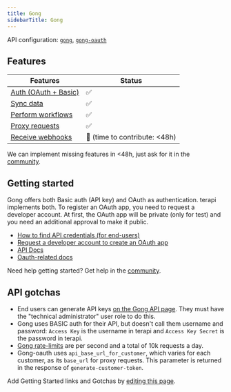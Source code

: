 ```yaml
---
title: Gong  
sidebarTitle: Gong  
---
```


API configuration: [`gong`](https://terapi.dev/providers.yaml), [`gong-oauth`](https://terapi.dev/providers.yaml)

## Features

| Features | Status |
| - | - |
| [Auth (OAuth + Basic)](/integrate/guides/authorize-an-api) | ✅ |
| [Sync data](/integrate/guides/sync-data-from-an-api) | ✅ |
| [Perform workflows](/integrate/guides/perform-workflows-with-an-api) | ✅ |
| [Proxy requests](/integrate/guides/proxy-requests-to-an-api) | ✅ |
| [Receive webhooks](/integrate/guides/receive-webhooks-from-an-api) | 🚫 (time to contribute: &lt;48h) |

We can implement missing features in &lt;48h, just ask for it in the [community](#).

## Getting started

Gong offers both Basic auth (API key) and OAuth as authentication. terapi implements both. To register an OAuth app, you need to request a developer account. At first, the OAuth app will be private (only for test) and you need an additional approval to make it public.

-   [How to find API credentials (for end-users)](https://help.gong.io/hc/en-us/articles/360042449451-Receive-access-to-the-API)
-   [Request a developer account to create an OAuth app](https://app.gong.io/welcome/developer/sign-up)
-   [API Docs](https://app.gong.io/settings/api/documentation#overview)
-   [Oauth-related docs](https://help.gong.io/hc/en-us/articles/13944551222157-Create-an-app-for-Gong)

Need help getting started? Get help in the [community](#).

## API gotchas

- End users can generate API keys [on the Gong API page](https://app.gong.io/company/api). They must have the "technical administrator" user role to do this.
- Gong uses BASIC auth for their API, but doesn't call them username and password: `Access Key` is the username in terapi and `Access Key Secret` is the password in terapi.
- [Gong rate-limits](https://app.gong.io/settings/api/documentation#overview) are per second and a total of 10k requests a day.
- Gong-oauth uses `api_base_url_for_customer`, which varies for each customer, as its `base_url` for proxy requests. This parameter is returned in the response of `generate-customer-token`.

Add Getting Started links and Gotchas by [editing this page](#).
